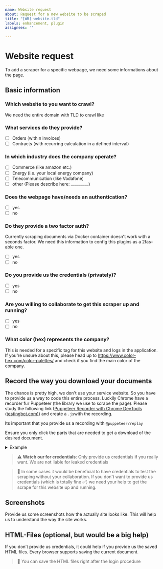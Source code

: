```yaml
---
name: Website request
about: Request for a new website to be scraped
title: "[WR] website.tld"
labels: enhancement, plugin
assignees: ''

---
```


# Website request
To add a scraper for a specific webpage, we need some informations about the page.

## Basic information
### Which website to you want to crawl? 
We need the entire domain with TLD to crawl like 

### What services do they provide?
- [ ] Orders (with n invoices)
- [ ] Contracts (with recurring calculation in a defined interval)

### In which industry does the company operate?
- [ ] Commerce (like amazon etc.)
- [ ] Energy (i.e. your local energy company)
- [ ] Telecommunication (like Vodafone)
- [ ] other (Please describe here: _________)

### Does the webpage have/needs an authentication?
- [ ] yes
- [ ] no

### Do they provide a two factor auth?
Currently scraping documents via Docker container doesn't work with a seconds factor. We need this information to config this plugins as a 2fas-able one.
- [ ] yes
- [ ] no

### Do you provide us the credentials (privately)?
- [ ] yes
- [ ] no

### Are you willing to collaborate to get this scraper up and running?
- [ ] yes
- [ ] no

### What color (hex) represents the company? 
This is needed for a specific tag for this website and logs in the application.
If you're unsure about this, please head up to https://www.color-hex.com/color-palettes/ and check if you find the main color of the company.

## Record the way you download your documents
The chance is pretty high, we don't use your service website. So you have to provide us a way to code this entire process. Luckily Chrome have a recorder fur Puppeteer (the library we use to scrape the page). Please study the following link ([Puppeteer Recorder with Chrome DevTools (testingbot.com)](https://testingbot.com/support/puppeteer/recorder.html#)) and create a `.js`with the recording.

Its important that you provide us a recording with `@puppeteer/replay`

Ensure you only click the parts that are needed to get a download of the desired document. 
<details>
  <summary>Example</summary>
  
 
```js
import url from 'url';
import { createRunner } from '@puppeteer/replay';

export async function run(extension) {
    const runner = await createRunner(extension);

    await runner.runBeforeAllSteps();

    await runner.runStep({
        type: 'setViewport',
        width: 1134,
        height: 1284,
        deviceScaleFactor: 1,
        isMobile: false,
        hasTouch: false,
        isLandscape: false
    });

    await runner.runStep({
        type: 'navigate',
        url: 'https://www.vodafone.de/',
        assertedEvents: [
            {
                type: 'navigation',
                url: 'https://www.vodafone.de/',
                title: ''
            }
        ]
    });
    await runner.runStep({
        type: 'click',
        target: 'main',
        selectors: [
            [
                'aria/MeinVodafone',
                'aria/[role="generic"]'
            ],
            [
                'li.item-myvf span.icon'
            ],
            [
                'xpath///*[@id="top"]/div/header/nav/div/div[2]/div/div/ul[2]/li[2]/a/span[1]'
            ],
            [
                'pierce/li.item-myvf span.icon'
            ]
        ],
        offsetY: 16,
        offsetX: 6.5,
    });
    await runner.runStep({
        type: 'click',
        target: 'main',
        selectors: [
            [
                'aria/Login[role="button"]'
            ],
            [
                '#meinVodafoneOverlay button'
            ],
            [
                'xpath///*[@id="mdd-login-form"]/fieldset/button'
            ],
            [
                'pierce/#meinVodafoneOverlay button'
            ]
        ],
        offsetY: 10,
        offsetX: 27.90625,
        assertedEvents: [
            {
                type: 'navigation',
                url: 'https://www.vodafone.de/meinvodafone/services/',
                title: ''
            }
        ]
    });
    await runner.runStep({
        type: 'click',
        target: 'main',
        selectors: [
            [
                'li:nth-of-type(1) svg.icon-arrow-down-i-xsml'
            ],
            [
                'xpath///*[@id="dashboard:mobile"]/svg[1]'
            ],
            [
                'pierce/li:nth-of-type(1) svg.icon-arrow-down-i-xsml'
            ]
        ],
        offsetY: 7.015625,
        offsetX: 9.5,
    });
    await runner.runStep({
        type: 'click',
        target: 'main',
        selectors: [
            [
                'li:nth-of-type(1) div.tiles > a:nth-of-type(1) svg'
            ],
            [
                'xpath///*[@id="content"]/div[2]/div/div/section/div/div/div/div[3]/div[2]/ul/li[1]/div/div/div[1]/a[1]/div/div[1]/svg'
            ],
            [
                'pierce/li:nth-of-type(1) div.tiles > a:nth-of-type(1) svg'
            ]
        ],
        offsetY: 63.609375,
        offsetX: 22.484375,
        assertedEvents: [
            {
                type: 'navigation',
                url: 'https://www.vodafone.de/meinvodafone/services/ihre-rechnungen/rechnungen',
                title: ''
            }
        ]
    });
    await runner.runStep({
        type: 'click',
        target: 'main',
        selectors: [
            [
                'aria/Mehr anzeigen[role="button"]'
            ],
            [
                '#content button'
            ],
            [
                'xpath///*[@id="billoverviewWrapperId"]/bill-overview-history/bill-history/div/div[2]/div/div/div/div[2]/vf-table-brix/div[2]/div/button'
            ],
            [
                'pierce/#content button'
            ],
            [
                'text/Mehr anzeigen'
            ]
        ],
        offsetY: 10,
        offsetX: 44.375,
    });
    await runner.runStep({
        type: 'click',
        target: 'main',
        selectors: [
            [
                'tr:nth-of-type(1) > td:nth-of-type(4) span:nth-of-type(2) > svg'
            ],
            [
                'xpath///*[@id="billoverviewWrapperId"]/bill-overview-history/bill-history/div/div[2]/div/div/div/div[2]/vf-table-brix/div[2]/table/tbody/tr[1]/td[4]/div/span[2]/svg'
            ],
            [
                'pierce/tr:nth-of-type(1) > td:nth-of-type(4) span:nth-of-type(2) > svg'
            ]
        ],
        offsetY: 13.5,
        offsetX: 22.34375,
    });
    await runner.runStep({
        type: 'click',
        target: 'main',
        selectors: [
            [
                'tr:nth-of-type(1) > td:nth-of-type(5) span:nth-of-type(2) use'
            ],
            [
                'xpath///*[@id="billoverviewWrapperId"]/bill-overview-history/bill-history/div/div[2]/div/div/div/div[2]/vf-table-brix/div[2]/table/tbody/tr[1]/td[5]/div/span[2]/svg/use'
            ],
            [
                'pierce/tr:nth-of-type(1) > td:nth-of-type(5) span:nth-of-type(2) use'
            ]
        ],
        offsetY: 10.5,
        offsetX: 13.45843505859375,
    });

    await runner.runAfterAllSteps();
}

if (process && import.meta.url === url.pathToFileURL(process.argv[1]).href) {
    run()
}

```
</details>

> :warning: **Watch our for credentials**: 
> Only provide us credentials if you really want. We are not liable for leaked credentials

> :memo: In some cases it would be beneficial to have credentials to test the scraping without your collaboration. If you don't want to provide us credentials (which is totally fine :white_check_mark:) we need your help to get the scrape for this website up and running.


## Screenshots
Provide us some screenshots how the actually site looks like. This will help us to understand the way the site works.

## HTML-Files (optional, but would be a big help)
If you don't provide us credentials, it could help if you provide us the saved HTML files. Every browser supports saving the current document.

> :memo: You can save the HTML files right after the login procedure
